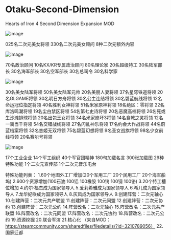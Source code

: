 # Otaku-Second-Dimension
Hearts of Iron 4 Second Dimension Expansion MOD

![image](https://steamuserimages-a.akamaihd.net/ugc/2511396369283859075/BED50FD0282F544B42648B0FD3F42643B9A637AC/?imw=5000&imh=5000&ima=fit&impolicy=Letterbox&imcolor=%23000000&letterbox=false)

025名二次元美女将领
330名二次元美女顾问
8种二次元额外内容

![image](https://steamuserimages-a.akamaihd.net/ugc/2511396369283850015/0D72AB703AD7D1C57E549ECC19020591BDB62890/?imw=5000&imh=5000&ima=fit&impolicy=Letterbox&imcolor=%23000000&letterbox=false)

70名政治顾问
10名KX/KR专属政治顾问
80名理论家
20名超级特工
30名陆军部长
30名海军部长
30名空军部长
30名总司令
30名科学家

![image](https://steamuserimages-a.akamaihd.net/ugc/2511396369283864773/CAD6A955A43F5CE6286EC9969F68F1956911CFBE/?imw=5000&imh=5000&ima=fit&impolicy=Letterbox&imcolor=%23000000&letterbox=false)

30名美女陆军将领
50名美女陆军元帅
20名美丽人妻将领
37名星穹铁道将领
20名GLGAME将领
30名明日方舟将领
30名公主连结将领
30名碧蓝航线将领
12名命运冠位指定将领
40名胜利女神将领
51名米家原神将领
18名绝区：零将领
22名库洛鸣潮将领
19名尘白禁区将领
54名第七史诗将领
20名恶魔高校将领
26名死或生沙滩排球将领
20名出包王女将领
34名米家崩坏3将领
14名食戟之灵将领
12名一骑当千将领
54名交错战线将领
27名闪乱神乐将领
17名约会大作战将领
44名蔚蓝档案将领
32名恋姬无双将领
75名碧蓝幻想将领
9名圣女战旗将领
98名少女前线将领
20名赛尔号将领

![image](https://steamuserimages-a.akamaihd.net/ugc/2511396369283874324/2C99108B35E2B7FE8EF579ECA369FB3269654CAE/?imw=5000&imh=5000&ima=fit&impolicy=Letterbox&imcolor=%23000000&letterbox=false)

17个工业企业
14个军工组织
40个军官团精神
180句加载名言
300张加载图
29种特殊功能
1个二次元宣传部
1个二次元音乐电台

特殊功能列表：
1.60个地图外工厂增加(20个军用工厂 20个民用工厂 20个海军船坞)
2.600个资源增加(100石油 100铝 100橡胶 100钨 100钢 100铬)
3.20个特工槽位增加
4.约尔·福杰成为国家领导人
5.爱莉希雅成为国家领导人
6.希儿成为国家领导人
7.龙华妃咲成为国家领导人
8.灰风成为国家领导人
9.创建阵营：二次元轴心
10.创建阵营：二次元共产联盟
11.创建阵营：二次元同盟
12.创建阵营：二次元协约
13.创建阵营：二次元公约
14.阵营改名：二次元轴心
15.阵营改名：二次元共产联盟
16.阵营改名：二次元同盟
17.阵营改名：二次元协约
18.阵营改名：二次元公约
19.资源挖掘
20.联合军演
21.核心化 （来自MOD：https://steamcommunity.com/sharedfiles/filedetails/?id=3210789056）
22.国家迁都

